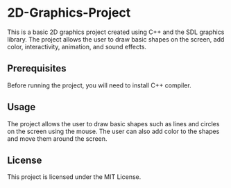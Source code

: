 # 2D-Graphics-Project

This is a basic 2D graphics project created using C++ and the SDL graphics library. The project allows the user to draw basic shapes on the screen, add color, interactivity, animation, and sound effects.

## Prerequisites
Before running the project, you will need to install C++ compiler.

## Usage
The project allows the user to draw basic shapes such as lines and circles on the screen using the mouse. The user can also add color to the shapes and move them around the screen.

## License
This project is licensed under the MIT License.
